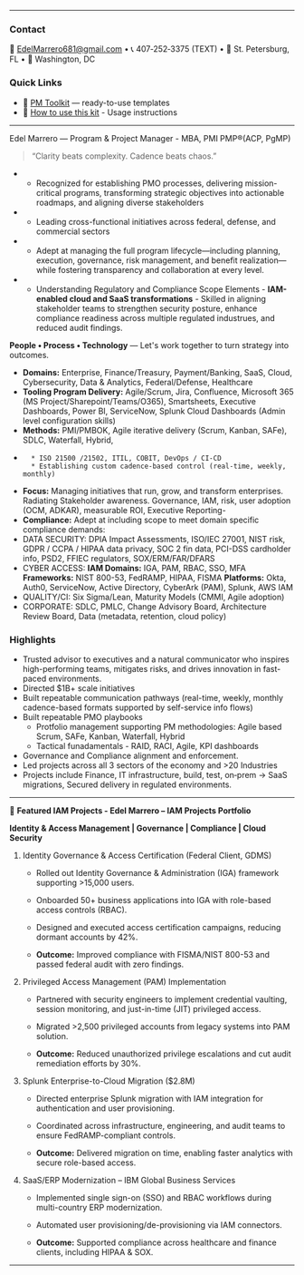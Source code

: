 <!--
[README.md](https://github.com/user-attachments/files/22415854/README.md)## Hi there 👋
[Uploading # 
-->
---

### Contact
📧 EdelMarrero681@gmail.com • 📞 407‑252‑3375 (TEXT) • 📍 St. Petersburg, FL • 📍 Washington, DC

### Quick Links
- 🧰 [PM Toolkit](https://github.com/GitEdel/pm-toolkit) — ready-to-use templates
- 🧭 [How to use this kit](https://github.com/GitEdel/pm-toolkit/tree/main/07-HowTo) - Usage instructions

---
Edel Marrero — Program & Project Manager - MBA, PMI PMP®(ACP, PgMP)
> “Clarity beats complexity. Cadence beats chaos.”

-  * Recognized for establishing PMO processes, delivering mission-critical programs, transforming strategic objectives into actionable roadmaps, and aligning diverse stakeholders
-  * Leading cross-functional initiatives across federal, defense, and commercial sectors
-  * Adept at managing the full program lifecycle—including planning, execution, governance, risk management, and benefit realization—while fostering transparency and collaboration at every level.
-  * Understanding Regulatory and Compliance Scope Elements - **IAM-enabled cloud and SaaS transformations** - Skilled in aligning stakeholder teams to strengthen security posture, enhance compliance readiness across multiple regulated industrues, and reduced audit findings. 

**People • Process • Technology** — Let's work together to turn strategy into outcomes.
- **Domains:** Enterprise, Finance/Treasury, Payment/Banking, SaaS, Cloud, Cybersecurity, Data & Analytics, Federal/Defense, Healthcare
- **Tooling Program Delivery:** Agile/Scrum, Jira, Confluence, Microsoft 365 (MS Project/Sharepoint/Teams/O365), Smartsheets, Executive Dashboards, Power BI, ServiceNow, Splunk Cloud Dashboards (Admin level configuration skills)
- **Methods:** PMI/PMBOK, Agile iterative delivery (Scrum, Kanban, SAFe), SDLC, Waterfall, Hybrid,
- 		* ISO 21500 /21502, ITIL, COBIT, DevOps / CI-CD
		* Establishing custom cadence-based control (real-time, weekly, monthly)
- **Focus:** Managing initiatives that run, grow, and transform enterprises. Radiating Stakeholder awareness. Governance, IAM, risk, user adoption (OCM, ADKAR), measurable ROI, Executive Reporting-
- **Compliance:** Adept at including scope to meet domain specific compliance demands:
- DATA SECURITY: DPIA Impact Assessments, ISO/IEC 27001, NIST risk, GDPR / CCPA / HIPAA data privacy, SOC 2 fin data, PCI-DSS cardholder info, PSD2, FFIEC regulators, SOX/ERM/FAR/DFARS
- CYBER ACCESS: **IAM Domains:** IGA, PAM, RBAC, SSO, MFA **Frameworks:** NIST 800-53, FedRAMP, HIPAA, FISMA **Platforms:** Okta, Auth0, ServiceNow, Active Directory, CyberArk (PAM), Splunk, AWS IAM
- QUALITY/CI: Six Sigma/Lean, Maturity Models (CMMI, Agile adoption)
- CORPORATE:  SDLC, PMLC, Change Advisory Board, Architecture Review Board, Data (metadata, retention, cloud policy) 

### Highlights
- Trusted advisor to executives and a natural communicator who inspires high-performing teams, mitigates risks, and drives innovation in fast-paced environments.
- Directed $1B+ scale initiatives
- Built repeatable communication pathways (real-time, weekly, monthly cadence-based formats supported by self-service info flows)
- Built repeatable PMO playbooks
	- Protfolio management supporting PM methodologies: Agile based Scrum, SAFe, Kanban, Waterfall, Hybrid
 	- Tactical funadamentals - RAID, RACI, Agile, KPI dashboards
- Governance and Compliance alignment and enforcement.
- Led projects across all 3 sectors of the economy and >20 Industries
- Projects include Finance, IT infrastructure, build, test, on‑prem → SaaS migrations, Secured delivery in regulated environments.

---

🔹 **Featured IAM Projects -  Edel Marrero – IAM Projects Portfolio**

**Identity & Access Management | Governance | Compliance | Cloud Security**


1. Identity Governance & Access Certification (Federal Client, GDMS)

	- Rolled out Identity Governance & Administration (IGA) framework supporting >15,000 users.

	- Onboarded 50+ business applications into IGA with role-based access controls (RBAC).

	- Designed and executed access certification campaigns, reducing dormant accounts by 42%.

	- **Outcome:** Improved compliance with FISMA/NIST 800-53 and passed federal audit with zero findings.

2. Privileged Access Management (PAM) Implementation

	- Partnered with security engineers to implement credential vaulting, session monitoring, and just-in-time (JIT) privileged access.

	- Migrated >2,500 privileged accounts from legacy systems into PAM solution.

	- **Outcome:** Reduced unauthorized privilege escalations and cut audit remediation efforts by 30%.

3. Splunk Enterprise-to-Cloud Migration ($2.8M)

	- Directed enterprise Splunk migration with IAM integration for authentication and user provisioning.

	- Coordinated across infrastructure, engineering, and audit teams to ensure FedRAMP-compliant controls.

	- **Outcome:** Delivered migration on time, enabling faster analytics with secure role-based access.

4. SaaS/ERP Modernization – IBM Global Business Services

	- Implemented single sign-on (SSO) and RBAC workflows during multi-country ERP modernization.

	- Automated user provisioning/de-provisioning via IAM connectors.

	- **Outcome:** Supported compliance across healthcare and finance clients, including HIPAA & SOX.

---

<!-- Hello Edel, you have this readme file on your HP laptop - C:\Users\Enterprise\Documents\00 ADMIN\00 GitEdel\PM_GitHub_Starter_Kit\00-Profile-README

**GitEdel/GitEdel** is a ✨ _special_ ✨ repository because its `README.md` (this file) appears on your GitHub profile.

Here are some ideas to get you started:

- 🔭 I’m currently working on ...
- 🌱 I’m currently learning ...
- 👯 I’m looking to collaborate on ...
- 🤔 I’m looking for help with ...
- 💬 Ask me about ...
- 📫 How to reach me: ...
- 😄 Pronouns: ...
- ⚡ Fun fact: ...
-->
